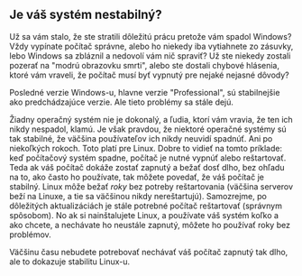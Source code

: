 ﻿<?php require("../../entete.php"); ?> <?php require("../../base.php"); ?> <?php require("../../fonctions.php"); ?>

<div id="corps">

<h2>Je váš systém nestabilný?</h2>

Už sa vám stalo, že ste stratili dôležitú prácu pretože vám spadol Windows? Vždy vypínate počítač správne, alebo ho niekedy iba vytiahnete zo zásuvky, lebo Windows sa zbláznil a nedovolí vám nič spraviť? Už ste niekedy zostali pozerať na "modrú obrazovku smrti", alebo ste dostali chybové hlásenia, ktoré vám vraveli, že počítač musí byť vypnutý pre nejaké nejasné dôvody?

Posledné verzie Windows-u, hlavne verzie "Professional", sú stabilnejšie ako predchádzajúce verzie. Ale tieto problémy sa stále dejú.

Žiadny operačný systém nie je dokonalý, a ľudia, ktorí vám vravia, že ten ich nikdy nespadol, klamú. Je však pravdou, že niektoré operačné systémy sú tak stabilné, že väčšina používateľov ich nikdy neuvidí spadnúť. Ani po niekoľkých rokoch. Toto platí pre Linux. Dobre to vidieť na tomto príklade: keď počítačový systém spadne, počítač je nutné vypnúť alebo reštartovať. Teda ak váš počítač dokáže zostať zapnutý a bežať dosť dlho, bez ohľadu na to, ako často ho používate, tak môžete povedať, že váš počítač je stabilný. Linux môže bežať <i>roky</i> bez potreby reštartovania (väčšina serverov beží na Linuxe, a tie sa väčšinou nikdy nereštartujú). Samozrejme, po dôležitých aktualizáciách je stále potrebné počítač reštartovať (správnym spôsobom). No ak si nainštalujete Linux, a používate váš systém koľko a ako chcete, a nechávate ho neustále zapnutý, môžete ho používať roky bez problémov.

Väčšinu času nebudete potrebovať nechávať váš počítač zapnutý tak dlho, ale to dokazuje stabilitu Linux-u.

</div>


